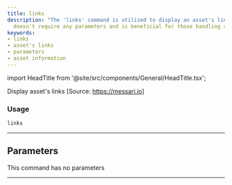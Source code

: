 ```yaml
---
title: links
description: "The 'links' command is utilized to display an asset's links. This command"
  doesn't require any parameters and is beneficial for those handling asset information.
keywords:
- links
- asset's links
- parameters
- asset information
---
```


import HeadTitle from '@site/src/components/General/HeadTitle.tsx';

<HeadTitle title="crypto/dd/links - Reference | OpenBB Terminal Docs" />

Display asset's links [Source: https://messari.io]

### Usage

```python
links
```

---

## Parameters

This command has no parameters


---
